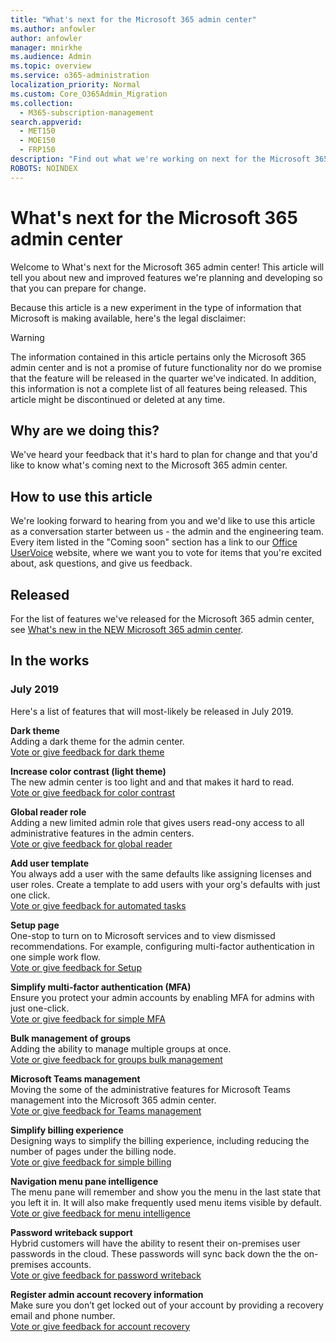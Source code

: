 ```yaml
---
title: "What's next for the Microsoft 365 admin center"
ms.author: anfowler
author: anfowler
manager: mnirkhe
ms.audience: Admin
ms.topic: overview
ms.service: o365-administration
localization_priority: Normal
ms.custom: Core_O365Admin_Migration
ms.collection:
  - M365-subscription-management
search.appverid:
  - MET150
  - MOE150
  - FRP150
description: "Find out what we're working on next for the Microsoft 365 admin center."
ROBOTS: NOINDEX
---
```


# What's next for the Microsoft 365 admin center

Welcome to What's next for the Microsoft 365 admin center! This article will tell you about new and improved features we're planning and developing so that you can prepare for change.

Because this article is a new experiment in the type of information that Microsoft is making available, here's the legal disclaimer:
> [!WARNING]
> The information contained in this article pertains only the Microsoft 365 admin center and is not a promise of future functionality nor do we promise that the feature will be released in the quarter we've indicated. In addition, this information is not a complete list of all features being released. This article might be discontinued or deleted at any time.

## Why are we doing this?
We've heard your feedback that it's hard to plan for change and that you'd like to know what's coming next to the Microsoft 365 admin center. 

## How to use this article
We're looking forward to hearing from you and we'd like to use this article as a conversation starter between us - the admin and the engineering team. Every item listed in the "Coming soon" section has a link to our [Office UserVoice](https://office365.uservoice.com/forums/273493-office-365-admin) website, where we want you to vote for items that you're excited about, ask questions, and give us feedback.


## Released
For the list of features we've released for the Microsoft 365 admin center, see [What's new in the NEW Microsoft 365 admin center](Office365-Admin/whats-new-in-preview.md).

## In the works

### July 2019
Here's a list of features that will most-likely be released in July 2019. 

**Dark theme**<br>
Adding a dark theme for the admin center.
<br>
[Vote or give feedback for dark theme ](https://office365.uservoice.com/forums/273493-office-365-admin/suggestions/36076711-dark-theme-for-the-new-admin-gui )

**Increase color contrast (light theme)** <br>
The new admin center is too light and and that makes it hard to read. <br>
[Vote or give feedback for color contrast](https://office365.uservoice.com/forums/273493-office-365-admin/suggestions/16053568-customize-font-color-on-admin-pages-something-wit)

**Global reader role** <br>
Adding a new limited admin role that gives users read-ony access to all administrative features in the admin centers. <br>
[Vote or give feedback for global reader](https://office365.uservoice.com/forums/273493-office-365-admin/suggestions/10827459-read-only)
 
**Add user template**<br>
You always add a user with the same defaults like assigning licenses and user roles. Create a template to add users with your org's defaults with just one click. <br>
[Vote or give feedback for automated tasks](https://office365.uservoice.com/forums/273493-office-365-admin/suggestions/16255120-new-user-templates)

**Setup page**<br>
One-stop to turn on to Microsoft services and to view dismissed recommendations. For example, configuring multi-factor authentication in one simple work flow.<br>
[Vote or give feedback for Setup](https://office365.uservoice.com/forums/273493-office-365-admin/suggestions/37705198-make-it-easier-to-setup-features-for-all-microsoft)

**Simplify multi-factor authentication (MFA)**<br>
Ensure you protect your admin accounts by enabling MFA for admins with just one-click.<br>
[Vote or give feedback for simple MFA](https://office365.uservoice.com/forums/273493-office-365-admin/suggestions/35811274-baseline-policy-require-mfa-for-admins-preview)<br>

**Bulk management of groups**<br>
Adding the ability to manage multiple groups at once.<br>
[Vote or give feedback for groups bulk management](https://office365.uservoice.com/forums/273493-office-365-admin/suggestions/12950592-please-improve-user-group-and-management-in-the-ne)

**Microsoft Teams management**<br>
Moving the some of the administrative features for Microsoft Teams management into the Microsoft 365 admin center. <br>
[Vote or give feedback for Teams management](https://office365.uservoice.com/forums/273493-office-365-admin/suggestions/17961592-manage-all-from-one-admin-center)

**Simplify billing experience**<br>
Designing ways to simplify the billing experience, including reducing the number of pages under the billing node.<br>
[Vote or give feedback for simple billing](https://office365.uservoice.com/forums/273493-office-365-admin/suggestions/11579520-billing)

**Navigation menu pane intelligence**<br>
 The menu pane will remember and show you the menu in the last state that you left it in. It will also make frequently used menu items visible by default.<br>
[Vote or give feedback for menu intelligence](https://office365.uservoice.com/forums/273493-office-365-admin/suggestions/37705138-let-the-left-nav-menu-remember-my-favorites)

**Password writeback support**<br>
Hybrid customers will have the ability to resent their on-premises user passwords in the cloud. These passwords will sync back down the the on-premises accounts. <br>
[Vote or give feedback for password writeback](https://office365.uservoice.com/forums/273493-office-365-admin/suggestions/9496608-read-and-use-must-change-password-attribute-with)

**Register admin account recovery information**<br>
Make sure you don’t get locked out of your account by providing a recovery email and phone number.<br>
[Vote or give feedback for account recovery](https://office365.uservoice.com/forums/273493-office-365-admin/suggestions/37800766-register-admin-account-recovery-information)